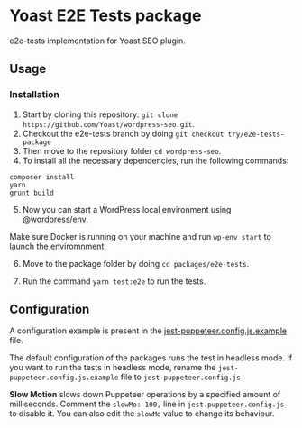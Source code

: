 # Yoast E2E Tests package

e2e-tests implementation for Yoast SEO plugin.

## Usage

### Installation

1. Start by cloning this repository: `git clone https://github.com/Yoast/wordpress-seo.git`.
2. Checkout the e2e-tests branch by doing `git checkout try/e2e-tests-package`
3. Then move to the repository folder `cd wordpress-seo`.
4. To install all the necessary dependencies, run the following commands:

```
composer install
yarn
grunt build
```

5. Now you can start a WordPress local environment using [@wordpress/env](https://developer.wordpress.org/block-editor/reference-guides/packages/packages-env/).

Make sure Docker is running on your machine and run `wp-env start` to launch the enviromnment.

6. Move to the package folder by doing `cd packages/e2e-tests`.

7. Run the command `yarn test:e2e` to run the tests.

## Configuration

A configuration example is present in the [jest-puppeteer.config.js.example](jest-puppeteer.config.js.example) file.

The default configuration of the packages runs the test in headless mode. If you want to run the tests in headless mode, rename the `jest-puppeteer.config.js.example` file to `jest-puppeteer.config.js`

**Slow Motion** slows down Puppeteer operations by a specified amount of milliseconds.
Comment the `slowMo: 100,` line in `jest.puppeteer.config.js` to disable it. You can also edit the `slowMo` value to change its behaviour.
